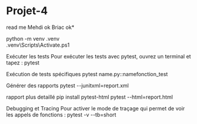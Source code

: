 # Projet-4
read me
Mehdi ok
Briac ok*

 python -m venv .venv                                                                                                         
 .venv\Scripts\Activate.ps1    


Exécuter les tests
Pour exécuter les tests avec pytest, ouvrez un terminal et tapez :
pytest

Exécution de tests spécifiques
pytest name.py::namefonction_test 

Générer des rapports
pytest --junitxml=report.xml

rapport plus detaillé
pip install pytest-html
pytest --html=report.html

Debugging et Tracing
Pour activer le mode de traçage qui permet de voir les appels de fonctions :
pytest -v --tb=short